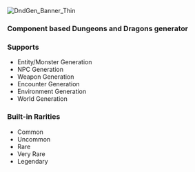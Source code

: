![DndGen_Banner_Thin](https://user-images.githubusercontent.com/72239458/144695783-0a50e704-5eb5-4ed2-a2cc-190e2d17c431.png)

### Component based Dungeons and Dragons generator

### Supports
* Entity/Monster Generation
* NPC Generation
* Weapon Generation
* Encounter Generation
* Environment Generation
* World Generation

### Built-in Rarities
* Common
* Uncommon
* Rare
* Very Rare
* Legendary
